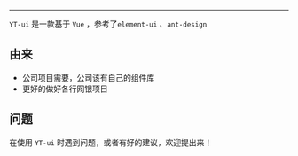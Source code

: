 
----

`YT-ui` 是一款基于 `Vue` ，参考了```element-ui``` 、`ant-design`

## 由来

- 公司项目需要，公司该有自己的组件库
- 更好的做好各行网银项目 


## 问题

在使用 `YT-ui` 时遇到问题，或者有好的建议，欢迎提出来！

